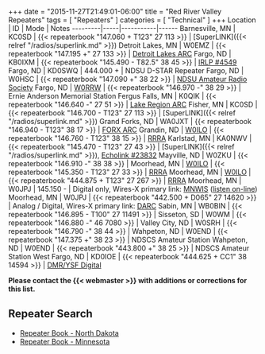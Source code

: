 +++
date = "2015-11-27T21:49:01-06:00"
title = "Red River Valley Repeaters"
tags = [ "Repeaters" ]
categories = [ "Technical" ]
+++
Location | ID  | Mode | Notes
---------|-----|-----------|------
Barnesville, MN | KC0SD | {{< repeaterbook  "147.060 + T123" 27 113 >}} | [SuperLINK]({{< relref "/radios/superlink.md" >}})
Detroit Lakes, MN | W0EMZ | {{< repeaterbook  "147.195 +" 27 133 >}} | [Detroit Lakes ARC](http://w0emz.com/)
Fargo, ND | KB0IXM | {{< repeaterbook  "145.490 - T82.5" 38 45 >}} | [IRLP #4549](http://status.irlp.net/index.php?PSTART=11&nodeid=4549)
Fargo, ND | KD0SWQ | 444.000 + | NDSU D-STAR Repeater
Fargo, ND | W0HSC | {{< repeaterbook  "147.090 +" 38 22 >}} | [NDSU Amateur Radio Society](http://www.w0hsc.org/)
Fargo, ND | [W0RRW](/sk/w0rrw) | {{< repeaterbook  "146.970 -" 38 29 >}} | Ernie Anderson Memorial Station
Fergus Falls, MN | K0QIK | {{< repeaterbook  "146.640 -" 27 51 >}} | [Lake Region ARC](https://lrarc.wordpress.com/)
Fisher, MN | KC0SD | {{< repeaterbook  "146.700 - T123" 27 113 >}} | [SuperLINK]({{< relref "/radios/superlink.md" >}})
Grand Forks, ND | WA0JXT | {{< repeaterbook  "146.940 - T123" 38 17 >}} | [FORX ARC](https://wa0jxt.org)
Grandin, ND | [W0ILO](/radios/) | {{< repeaterbook "146.760 - T123" 38 15 >}} | [RRRA](/)
Karlstad, MN | KA0NWV | {{< repeaterbook  "145.470 - T123" 27 43 >}} | [SuperLINK]({{< relref "/radios/superlink.md" >}}), [Echolink #23832](https://www.repeaterbook.com/repeaters/echolink/node_status.php?node=23832&type=search)
Mayville, ND | W0ZKU | {{< repeaterbook  "146.910 -" 38 38 >}} | 
Moorhead, MN | [W0ILO](/radios/) | {{< repeaterbook "145.350 - T123" 27 33 >}} | [RRRA](/)
Moorhead, MN | [W0ILO](/radios/) | {{< repeaterbook "444.875 + T123" 27 267 >}} | [RRRA](/)
Moorhead, MN | W0JPJ | 145.150 - | Digital only, Wires-X primary link: [MNWIS](https://mnwis.com) ([listen on-line](http://www.broadcastify.com/listen/feed/24449))
Moorhead, MN | W0JPJ | {{< repeaterbook "442.500 + D065" 27 14620 >}} | Analog / Digital, Wires-X primary link: [DARC](http://kd0ylg-darc.byethost8.com/open-forum/?i=1)
Sabin, MN | WB0BIN | {{< repeaterbook  "146.895 - T100" 27 11491 >}} | 
Sisseton, SD | W0WM | {{< repeaterbook  "146.880 -" 46 7080 >}} | 
Valley City, ND | W0SRH | {{< repeaterbook  "146.790 -" 38 44 >}} | 
Wahpeton, ND | W0END | {{< repeaterbook  "147.375 +" 38 23 >}} | NDSCS Amateur Station
Wahpeton, ND | W0END | {{< repeaterbook  "443.800 +" 38 25 >}} | NDSCS Amateur Station
West Fargo, ND | KD0IOE | {{< repeaterbook "444.625 + CC1" 38 14594 >}} | [DMR/YSF Digital](https://kd0ioe.com/repeater/)

<span class="genericon genericon-warning"></span>
**Please contact the {{< webmaster >}} with additions or corrections for
this list.**

## Repeater Search

* [Repeater Book - North Dakota](https://www.repeaterbook.com/repeaters/index.php?state_id=38)
* [Repeater Book - Minnesota](https://www.repeaterbook.com/repeaters/index.php?state_id=27)
